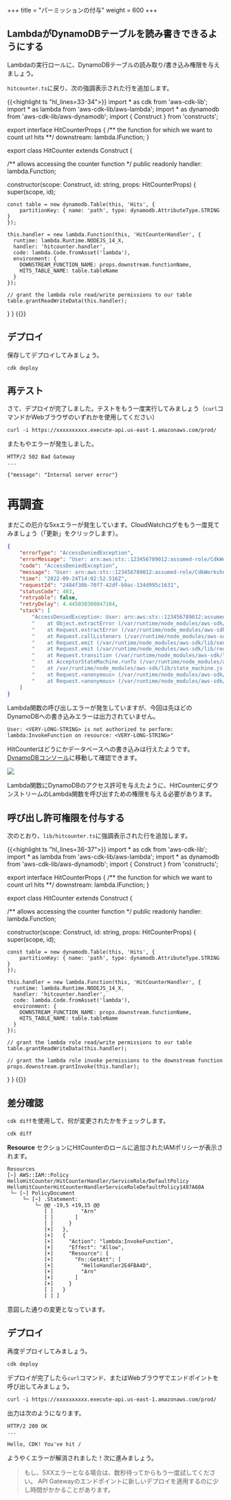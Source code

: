 +++
title = "パーミッションの付与"
weight = 600
+++

## LambdaがDynamoDBテーブルを読み書きできるようにする

Lambdaの実行ロールに、DynamoDBテーブルの読み取り/書き込み権限を与えましょう。

`hitcounter.ts`に戻り、次の強調表示された行を追加します。

{{<highlight ts "hl_lines=33-34">}}
import * as cdk from 'aws-cdk-lib';
import * as lambda from 'aws-cdk-lib/aws-lambda';
import * as dynamodb from 'aws-cdk-lib/aws-dynamodb';
import { Construct } from 'constructs';

export interface HitCounterProps {
  /** the function for which we want to count url hits **/
  downstream: lambda.IFunction;
}

export class HitCounter extends Construct {

  /** allows accessing the counter function */
  public readonly handler: lambda.Function;

  constructor(scope: Construct, id: string, props: HitCounterProps) {
    super(scope, id);

    const table = new dynamodb.Table(this, 'Hits', {
        partitionKey: { name: 'path', type: dynamodb.AttributeType.STRING }
    });

    this.handler = new lambda.Function(this, 'HitCounterHandler', {
      runtime: lambda.Runtime.NODEJS_14_X,
      handler: 'hitcounter.handler',
      code: lambda.Code.fromAsset('lambda'),
      environment: {
        DOWNSTREAM_FUNCTION_NAME: props.downstream.functionName,
        HITS_TABLE_NAME: table.tableName
      }
    });

    // grant the lambda role read/write permissions to our table
    table.grantReadWriteData(this.handler);
  }
}
{{</highlight>}}

## デプロイ

保存してデプロイしてみましょう。

```
cdk deploy
```

## 再テスト

さて、デプロイが完了しました。テストをもう一度実行してみましょう（`curl`コマンドかWebブラウザのいずれかを使用してください）

```
curl -i https://xxxxxxxxxx.execute-api.us-east-1.amazonaws.com/prod/
```

またもやエラーが発生しました。

```
HTTP/2 502 Bad Gateway
...

{"message": "Internal server error"}
```

# 再調査

まだこの厄介な5xxエラーが発生しています。CloudWatchログをもう一度見てみましょう（「更新」をクリックします）。

```json
{
    "errorType": "AccessDeniedException",
    "errorMessage": "User: arn:aws:sts::123456789012:assumed-role/CdkWorkshopStack-HelloHitCounterHitCounterHandlerS-1234567890123/CdkWorkshopStack-HelloHitCounterHitCounterHandlerD-123456789012 is not authorized to perform: lambda:InvokeFunction on resource: arn:aws:lambda:ap-northeast-1:123456789012:function:CdkWorkshopStack-HelloHandler2E4FBA4D-123456789012 because no identity-based policy allows the lambda:InvokeFunction action",
    "code": "AccessDeniedException",
    "message": "User: arn:aws:sts::123456789012:assumed-role/CdkWorkshopStack-HelloHitCounterHitCounterHandlerS-1234567890123/CdkWorkshopStack-HelloHitCounterHitCounterHandlerD-123456789012 is not authorized to perform: lambda:InvokeFunction on resource: arn:aws:lambda:ap-northeast-1:123456789012:function:CdkWorkshopStack-HelloHandler2E4FBA4D-123456789012 because no identity-based policy allows the lambda:InvokeFunction action",
    "time": "2022-09-24T14:02:52.516Z",
    "requestId": "2484f30b-70f7-42df-b9ac-134d995c1631",
    "statusCode": 403,
    "retryable": false,
    "retryDelay": 4.445030300047104,
    "stack": [
        "AccessDeniedException: User: arn:aws:sts::123456789012:assumed-role/CdkWorkshopStack-HelloHitCounterHitCounterHandlerS-1234567890123/CdkWorkshopStack-HelloHitCounterHitCounterHandlerD-123456789012 is not authorized to perform: lambda:InvokeFunction on resource: arn:aws:lambda:ap-northeast-1:123456789012:function:CdkWorkshopStack-HelloHandler2E4FBA4D-123456789012 because no identity-based policy allows the lambda:InvokeFunction action",
        "    at Object.extractError (/var/runtime/node_modules/aws-sdk/lib/protocol/json.js:52:27)",
        "    at Request.extractError (/var/runtime/node_modules/aws-sdk/lib/protocol/rest_json.js:49:8)",
        "    at Request.callListeners (/var/runtime/node_modules/aws-sdk/lib/sequential_executor.js:106:20)",
        "    at Request.emit (/var/runtime/node_modules/aws-sdk/lib/sequential_executor.js:78:10)",
        "    at Request.emit (/var/runtime/node_modules/aws-sdk/lib/request.js:686:14)",
        "    at Request.transition (/var/runtime/node_modules/aws-sdk/lib/request.js:22:10)",
        "    at AcceptorStateMachine.runTo (/var/runtime/node_modules/aws-sdk/lib/state_machine.js:14:12)",
        "    at /var/runtime/node_modules/aws-sdk/lib/state_machine.js:26:10",
        "    at Request.<anonymous> (/var/runtime/node_modules/aws-sdk/lib/request.js:38:9)",
        "    at Request.<anonymous> (/var/runtime/node_modules/aws-sdk/lib/request.js:688:12)"
    ]
}
```

Lambda関数の呼び出しエラーが発生していますが、今回は先ほどのDynamoDBへの書き込みエラーは出力されていません。

```
User: <VERY-LONG-STRING> is not authorized to perform: lambda:InvokeFunction on resource: <VERY-LONG-STRING>"
```

HitCounterはどうにかデータベースへの書き込みは行えたようです。
[DynamoDBコンソール](https://console.aws.amazon.com/dynamodb/home)に移動して確認できます。

![](./logs5.png)

Lambda関数にDynamoDBのアクセス許可を与えたように、HitCounterにダウンストリームのLambda関数を呼び出すための権限を与える必要があります。

## 呼び出し許可権限を付与する

次のとおり、`lib/hitcounter.ts`に強調表示された行を追加します。

{{<highlight ts "hl_lines=36-37">}}
import * as cdk from 'aws-cdk-lib';
import * as lambda from 'aws-cdk-lib/aws-lambda';
import * as dynamodb from 'aws-cdk-lib/aws-dynamodb';
import { Construct } from 'constructs';

export interface HitCounterProps {
  /** the function for which we want to count url hits **/
  downstream: lambda.IFunction;
}

export class HitCounter extends Construct {

  /** allows accessing the counter function */
  public readonly handler: lambda.Function;

  constructor(scope: Construct, id: string, props: HitCounterProps) {
    super(scope, id);

    const table = new dynamodb.Table(this, 'Hits', {
        partitionKey: { name: 'path', type: dynamodb.AttributeType.STRING }
    });

    this.handler = new lambda.Function(this, 'HitCounterHandler', {
      runtime: lambda.Runtime.NODEJS_14_X,
      handler: 'hitcounter.handler',
      code: lambda.Code.fromAsset('lambda'),
      environment: {
        DOWNSTREAM_FUNCTION_NAME: props.downstream.functionName,
        HITS_TABLE_NAME: table.tableName
      }
    });

    // grant the lambda role read/write permissions to our table
    table.grantReadWriteData(this.handler);

    // grant the lambda role invoke permissions to the downstream function
    props.downstream.grantInvoke(this.handler);
  }
}
{{</highlight>}}

## 差分確認

`cdk diff`を使用して、何が変更されたかをチェックします。

```
cdk diff
```

**Resource** セクションにHitCounterのロールに追加されたIAMポリシーが表示されます。

```
Resources
[~] AWS::IAM::Policy HelloHitCounter/HitCounterHandler/ServiceRole/DefaultPolicy HelloHitCounterHitCounterHandlerServiceRoleDefaultPolicy1487A60A
 └─ [~] PolicyDocument
     └─ [~] .Statement:
         └─ @@ -19,5 +19,15 @@
            [ ]         "Arn"
            [ ]       ]
            [ ]     }
            [+]   },
            [+]   {
            [+]     "Action": "lambda:InvokeFunction",
            [+]     "Effect": "Allow",
            [+]     "Resource": {
            [+]       "Fn::GetAtt": [
            [+]         "HelloHandler2E4FBA4D",
            [+]         "Arn"
            [+]       ]
            [+]     }
            [ ]   }
            [ ] ]
```

意図した通りの変更となっています。

## デプロイ

再度デプロイしてみましょう。

```
cdk deploy
```

デプロイが完了したら`curl`コマンド、またはWebブラウザでエンドポイントを呼び出してみましょう。

```
curl -i https://xxxxxxxxxx.execute-api.us-east-1.amazonaws.com/prod/
```

出力は次のようになります。

```
HTTP/2 200 OK
...

Hello, CDK! You've hit /
```

ようやくエラーが解消されました！次に進みましょう。

> もし、5XXエラーとなる場合は、数秒待ってからもう一度試してください。
> API Gatewayのエンドポイントに新しいデプロイを適用するのに少し時間がかかることがあります。
